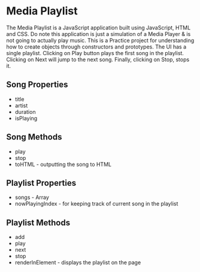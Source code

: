# Media Playlist
The Media Playlist is a JavaScript application built using JavaScript, HTML and CSS. Do note this application is just a simulation of a Media Player & is not going to actually play music. This is a Practice project for understanding how to create objects through constructors and prototypes. The UI has a single playlist. Clicking on Play button plays the first song in the playlist. Clicking on Next will jump to the next song. Finally, clicking on Stop, stops it.  

## Song Properties
* title
* artist
* duration
* isPlaying

## Song Methods
* play
* stop
* toHTML - outputting the song to HTML

## Playlist Properties
* songs - Array
* nowPlayingIndex - for keeping track of current song in the playlist

## Playlist Methods
* add
* play
* next
* stop
* renderInElement - displays the playlist on the page
